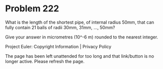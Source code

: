 #   Problem 222

   What is the length of the shortest pipe, of internal radius 50mm, that can
   fully contain 21 balls of radii 30mm, 31mm, ..., 50mm?

   Give your answer in micrometres (10^-6 m) rounded to the nearest integer.

   Project Euler: Copyright Information | Privacy Policy

   The page has been left unattended for too long and that link/button is no
   longer active. Please refresh the page.
